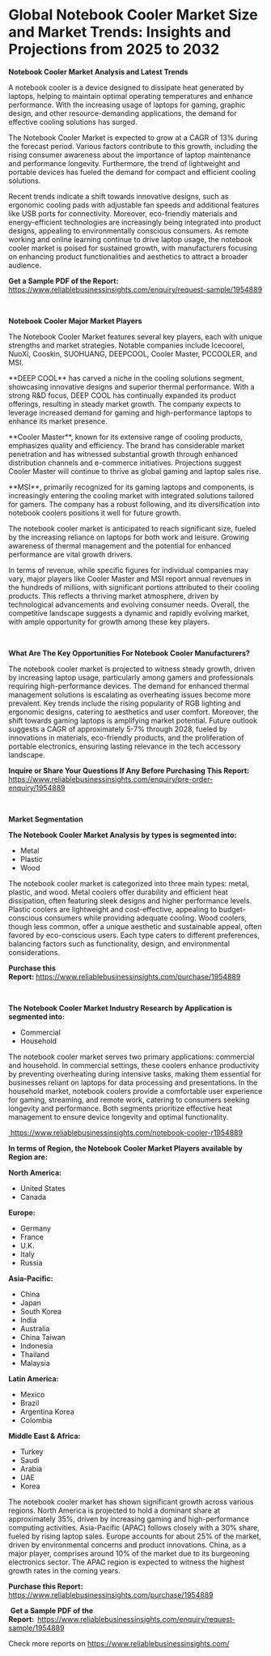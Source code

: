 <p><h1>Global Notebook Cooler Market Size and Market Trends: Insights and Projections from 2025 to 2032</h1></p><p><strong>Notebook Cooler Market Analysis and Latest Trends</strong></p>
<p><p>A notebook cooler is a device designed to dissipate heat generated by laptops, helping to maintain optimal operating temperatures and enhance performance. With the increasing usage of laptops for gaming, graphic design, and other resource-demanding applications, the demand for effective cooling solutions has surged. </p><p>The Notebook Cooler Market is expected to grow at a CAGR of 13% during the forecast period. Various factors contribute to this growth, including the rising consumer awareness about the importance of laptop maintenance and performance longevity. Furthermore, the trend of lightweight and portable devices has fueled the demand for compact and efficient cooling solutions. </p><p>Recent trends indicate a shift towards innovative designs, such as ergonomic cooling pads with adjustable fan speeds and additional features like USB ports for connectivity. Moreover, eco-friendly materials and energy-efficient technologies are increasingly being integrated into product designs, appealing to environmentally conscious consumers. As remote working and online learning continue to drive laptop usage, the notebook cooler market is poised for sustained growth, with manufacturers focusing on enhancing product functionalities and aesthetics to attract a broader audience.</p></p>
<p><strong>Get a Sample PDF of the Report:&nbsp;</strong> <a href="https://www.reliablebusinessinsights.com/enquiry/request-sample/1954889?utm_campaign=2244&utm_medium=2&utm_source=Github&utm_content=ia&utm_term=08022025&utm_id=notebook-cooler">https://www.reliablebusinessinsights.com/enquiry/request-sample/1954889</a></p>
<p>&nbsp;</p>
<p><strong>Notebook Cooler Major Market Players</strong></p>
<p><p>The Notebook Cooler Market features several key players, each with unique strengths and market strategies. Notable companies include Icecoorel, NuoXi, Cooskin, SUOHUANG, DEEPCOOL, Cooler Master, PCCOOLER, and MSI.</p><p>**DEEP COOL** has carved a niche in the cooling solutions segment, showcasing innovative designs and superior thermal performance. With a strong R&D focus, DEEP COOL has continually expanded its product offerings, resulting in steady market growth. The company expects to leverage increased demand for gaming and high-performance laptops to enhance its market presence.</p><p>**Cooler Master**, known for its extensive range of cooling products, emphasizes quality and efficiency. The brand has considerable market penetration and has witnessed substantial growth through enhanced distribution channels and e-commerce initiatives. Projections suggest Cooler Master will continue to thrive as global gaming and laptop sales rise.</p><p>**MSI**, primarily recognized for its gaming laptops and components, is increasingly entering the cooling market with integrated solutions tailored for gamers. The company has a robust following, and its diversification into notebook coolers positions it well for future growth.</p><p>The notebook cooler market is anticipated to reach significant size, fueled by the increasing reliance on laptops for both work and leisure. Growing awareness of thermal management and the potential for enhanced performance are vital growth drivers. </p><p>In terms of revenue, while specific figures for individual companies may vary, major players like Cooler Master and MSI report annual revenues in the hundreds of millions, with significant portions attributed to their cooling products. This reflects a thriving market atmosphere, driven by technological advancements and evolving consumer needs. Overall, the competitive landscape suggests a dynamic and rapidly evolving market, with ample opportunity for growth among these key players.</p></p>
<p>&nbsp;</p>
<p><strong>What Are The Key Opportunities For Notebook Cooler Manufacturers?</strong></p>
<p><p>The notebook cooler market is projected to witness steady growth, driven by increasing laptop usage, particularly among gamers and professionals requiring high-performance devices. The demand for enhanced thermal management solutions is escalating as overheating issues become more prevalent. Key trends include the rising popularity of RGB lighting and ergonomic designs, catering to aesthetics and user comfort. Moreover, the shift towards gaming laptops is amplifying market potential. Future outlook suggests a CAGR of approximately 5-7% through 2028, fueled by innovations in materials, eco-friendly products, and the proliferation of portable electronics, ensuring lasting relevance in the tech accessory landscape.</p></p>
<p><strong>Inquire or Share Your Questions If Any Before Purchasing This Report:</strong> <a href="https://www.reliablebusinessinsights.com/enquiry/pre-order-enquiry/1954889?utm_campaign=2244&utm_medium=2&utm_source=Github&utm_content=ia&utm_term=08022025&utm_id=notebook-cooler">https://www.reliablebusinessinsights.com/enquiry/pre-order-enquiry/1954889</a></p>
<p>&nbsp;</p>
<p><strong>Market Segmentation</strong></p>
<p><strong>The Notebook Cooler Market Analysis by types is segmented into:</strong></p>
<p><ul><li>Metal</li><li>Plastic</li><li>Wood</li></ul></p>
<p><p>The notebook cooler market is categorized into three main types: metal, plastic, and wood. Metal coolers offer durability and efficient heat dissipation, often featuring sleek designs and higher performance levels. Plastic coolers are lightweight and cost-effective, appealing to budget-conscious consumers while providing adequate cooling. Wood coolers, though less common, offer a unique aesthetic and sustainable appeal, often favored by eco-conscious users. Each type caters to different preferences, balancing factors such as functionality, design, and environmental considerations.</p></p>
<p><strong>Purchase this Report:&nbsp;</strong><a href="https://www.reliablebusinessinsights.com/purchase/1954889?utm_campaign=2244&utm_medium=2&utm_source=Github&utm_content=ia&utm_term=08022025&utm_id=notebook-cooler">https://www.reliablebusinessinsights.com/purchase/1954889</a></p>
<p>&nbsp;</p>
<p><strong>The Notebook Cooler Market Industry Research by Application is segmented into:</strong></p>
<p><ul><li>Commercial</li><li>Household</li></ul></p>
<p><p>The notebook cooler market serves two primary applications: commercial and household. In commercial settings, these coolers enhance productivity by preventing overheating during intensive tasks, making them essential for businesses reliant on laptops for data processing and presentations. In the household market, notebook coolers provide a comfortable user experience for gaming, streaming, and remote work, catering to consumers seeking longevity and performance. Both segments prioritize effective heat management to ensure device longevity and optimal functionality.</p></p>
<p><a href="https://www.reliablebusinessinsights.com/notebook-cooler-r1954889?utm_campaign=2244&utm_medium=2&utm_source=Github&utm_content=ia&utm_term=08022025&utm_id=notebook-cooler">&nbsp;https://www.reliablebusinessinsights.com/notebook-cooler-r1954889</a></p>
<p><strong>In terms of Region, the Notebook Cooler Market Players available by Region are:</strong></p>
<p>
    <p> <strong> North America: </strong>
        <ul>
            <li>United States</li>
            <li>Canada</li>
        </ul>
        </p> 
    <p> <strong> Europe: </strong>
        <ul>
            <li>Germany</li>
            <li>France</li>
            <li>U.K.</li>
            <li>Italy</li>
            <li>Russia</li>
        </ul>
        </p> 
    <p> <strong> Asia-Pacific: </strong>
        <ul>
            <li>China</li>
            <li>Japan</li>
            <li>South Korea</li>
            <li>India</li>
            <li>Australia</li>
            <li>China Taiwan</li>
            <li>Indonesia</li>
            <li>Thailand</li>
            <li>Malaysia</li>
        </ul>
        </p> 
    <p> <strong> Latin America: </strong>
        <ul>
            <li>Mexico</li>
            <li>Brazil</li>
            <li>Argentina Korea</li>
            <li>Colombia</li>
        </ul>
        </p> 
    <p> <strong> Middle East & Africa: </strong>
        <ul>
            <li>Turkey</li>
            <li>Saudi</li>
            <li>Arabia</li>
            <li>UAE</li>
            <li>Korea</li>
        </ul>
    </p>
    </p>
<p><p>The notebook cooler market has shown significant growth across various regions. North America is projected to hold a dominant share at approximately 35%, driven by increasing gaming and high-performance computing activities. Asia-Pacific (APAC) follows closely with a 30% share, fueled by rising laptop sales. Europe accounts for about 25% of the market, driven by environmental concerns and product innovations. China, as a major player, comprises around 10% of the market due to its burgeoning electronics sector. The APAC region is expected to witness the highest growth rates in the coming years.</p></p>
<p><strong>Purchase this Report: </strong><a href="https://www.reliablebusinessinsights.com/purchase/1954889?utm_campaign=2244&utm_medium=2&utm_source=Github&utm_content=ia&utm_term=08022025&utm_id=notebook-cooler">https://www.reliablebusinessinsights.com/purchase/1954889</a></p>
<p>&nbsp;<strong>Get a Sample PDF of the Report:&nbsp;&nbsp;</strong><a href="https://www.reliablebusinessinsights.com/enquiry/request-sample/1954889?utm_campaign=2244&utm_medium=2&utm_source=Github&utm_content=ia&utm_term=08022025&utm_id=notebook-cooler">https://www.reliablebusinessinsights.com/enquiry/request-sample/1954889</a></p>
<p><strong></strong></p>
<p>Check more reports on <a href="https://www.reliablebusinessinsights.com/?utm_campaign=2244&utm_medium=2&utm_source=Github&utm_content=ia&utm_term=08022025&utm_id=notebook-cooler">https://www.reliablebusinessinsights.com/</a></p>